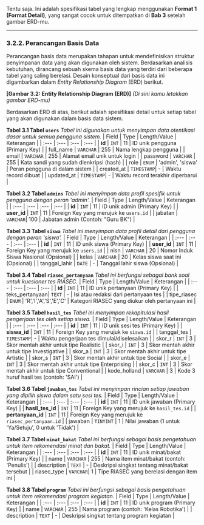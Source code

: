 Tentu saja. Ini adalah spesifikasi tabel yang lengkap menggunakan **Format 1 (Format Detail)**, yang sangat cocok untuk ditempatkan di **Bab 3** setelah gambar ERD-mu.

---

### **3.2.2. Perancangan Basis Data**

Perancangan basis data merupakan tahapan untuk mendefinisikan struktur penyimpanan data yang akan digunakan oleh sistem. Berdasarkan analisis kebutuhan, dirancang sebuah skema basis data yang terdiri dari beberapa tabel yang saling berelasi. Desain konseptual dari basis data ini digambarkan dalam *Entity Relationship Diagram* (ERD) berikut.

**[Gambar 3.2: Entity Relationship Diagram (ERD)]**
*(Di sini kamu letakkan gambar ERD-mu)*

Berdasarkan ERD di atas, berikut adalah spesifikasi detail untuk setiap tabel yang akan digunakan dalam basis data sistem.

**Tabel 3.1 Tabel `users`**
*Tabel ini digunakan untuk menyimpan data otentikasi dasar untuk semua pengguna sistem.*
| Field | Type | Length/Value | Keterangan |
| :--- | :--- | :--- | :--- |
| **id** | `INT` | 11 | ID unik pengguna (Primary Key) |
| full_name | `VARCHAR` | 255 | Nama lengkap pengguna |
| email | `VARCHAR` | 255 | Alamat email unik untuk login |
| password | `VARCHAR` | 255 | Kata sandi yang sudah dienkripsi (hash) |
| role | `ENUM` | 'admin', 'siswa' | Peran pengguna di dalam sistem |
| created_at | `TIMESTAMP`| - | Waktu record dibuat |
| updated_at | `TIMESTAMP`| - | Waktu record terakhir diperbarui |

**Tabel 3.2 Tabel `admins`**
*Tabel ini menyimpan data profil spesifik untuk pengguna dengan peran 'admin'.*
| Field | Type | Length/Value | Keterangan |
| :--- | :--- | :--- | :--- |
| **id** | `INT` | 11 | ID unik admin (Primary Key) |
| **user_id** | `INT` | 11 | Foreign Key yang merujuk ke `users.id` |
| jabatan | `VARCHAR`| 100 | Jabatan admin (Contoh: "Guru BK") |

**Tabel 3.3 Tabel `siswa`**
*Tabel ini menyimpan data profil detail dari pengguna dengan peran 'siswa'.*
| Field | Type | Length/Value | Keterangan |
| :--- | :--- | :--- | :--- |
| **id** | `INT` | 11 | ID unik siswa (Primary Key) |
| **user_id** | `INT` | 11 | Foreign Key yang merujuk ke `users.id` |
| nisn | `VARCHAR` | 20 | Nomor Induk Siswa Nasional (Opsional) |
| kelas | `VARCHAR` | 20 | Kelas siswa saat ini (Opsional) |
| tanggal_lahir | `DATE` | - | Tanggal lahir siswa (Opsional) |

**Tabel 3.4 Tabel `riasec_pertanyaan`**
*Tabel ini berfungsi sebagai bank soal untuk kuesioner tes RIASEC.*
| Field | Type | Length/Value | Keterangan |
| :--- | :--- | :--- | :--- |
| **id** | `INT` | 11 | ID unik pertanyaan (Primary Key) |
| teks_pertanyaan| `TEXT` | - | Isi atau redaksi dari pertanyaan tes |
| tipe_riasec | `ENUM` | 'R','I','A','S','E','C' | Kategori RIASEC yang diukur oleh pertanyaan ini |

**Tabel 3.5 Tabel `hasil_tes`**
*Tabel ini menyimpan rekapitulasi hasil pengerjaan tes oleh setiap siswa.*
| Field | Type | Length/Value | Keterangan |
| :--- | :--- | :--- | :--- |
| **id** | `INT` | 11 | ID unik sesi tes (Primary Key) |
| **siswa_id** | `INT` | 11 | Foreign Key yang merujuk ke `siswa.id` |
| tanggal_tes | `TIMESTAMP`| - | Waktu pengerjaan tes dimulai/diselesaikan |
| skor_r | `INT` | 3 | Skor mentah akhir untuk tipe Realistic |
| skor_i | `INT` | 3 | Skor mentah akhir untuk tipe Investigative |
| skor_a | `INT` | 3 | Skor mentah akhir untuk tipe Artistic |
| skor_s | `INT` | 3 | Skor mentah akhir untuk tipe Social |
| skor_e | `INT` | 3 | Skor mentah akhir untuk tipe Enterprising |
| skor_c | `INT` | 3 | Skor mentah akhir untuk tipe Conventional |
| kode_holland | `VARCHAR` | 3 | Kode 3 huruf hasil tes (contoh: 'SAI') |

**Tabel 3.6 Tabel `jawaban_tes`**
*Tabel ini menyimpan rincian setiap jawaban yang dipilih siswa dalam satu sesi tes.*
| Field | Type | Length/Value | Keterangan |
| :--- | :--- | :--- | :--- |
| **id** | `INT` | 11 | ID unik jawaban (Primary Key) |
| **hasil_tes_id** | `INT` | 11 | Foreign Key yang merujuk ke `hasil_tes.id` |
| **pertanyaan_id** | `INT` | 11 | Foreign Key yang merujuk ke `riasec_pertanyaan.id` |
| jawaban | `TINYINT` | 1 | Nilai jawaban (1 untuk 'Ya/Setuju', 0 untuk 'Tidak') |

**Tabel 3.7 Tabel `minat_bakat`**
*Tabel ini berfungsi sebagai basis pengetahuan untuk item rekomendasi minat dan bakat.*
| Field | Type | Length/Value | Keterangan |
| :--- | :--- | :--- | :--- |
| **id** | `INT` | 11 | ID unik minat/bakat (Primary Key) |
| name | `VARCHAR` | 255 | Nama item minat/bakat (contoh: 'Penulis') |
| description | `TEXT` | - | Deskripsi singkat tentang minat/bakat tersebut |
| riasec_type | `VARCHAR`| 1 | Tipe RIASEC yang berelasi dengan item ini |

**Tabel 3.8 Tabel `program`**
*Tabel ini berfungsi sebagai basis pengetahuan untuk item rekomendasi program kegiatan.*
| Field | Type | Length/Value | Keterangan |
| :--- | :--- | :--- | :--- |
| **id** | `INT` | 11 | ID unik program (Primary Key) |
| name | `VARCHAR` | 255 | Nama program (contoh: 'Kelas Robotika') |
| description | `TEXT` | - | Deskripsi singkat tentang program kegiatan |